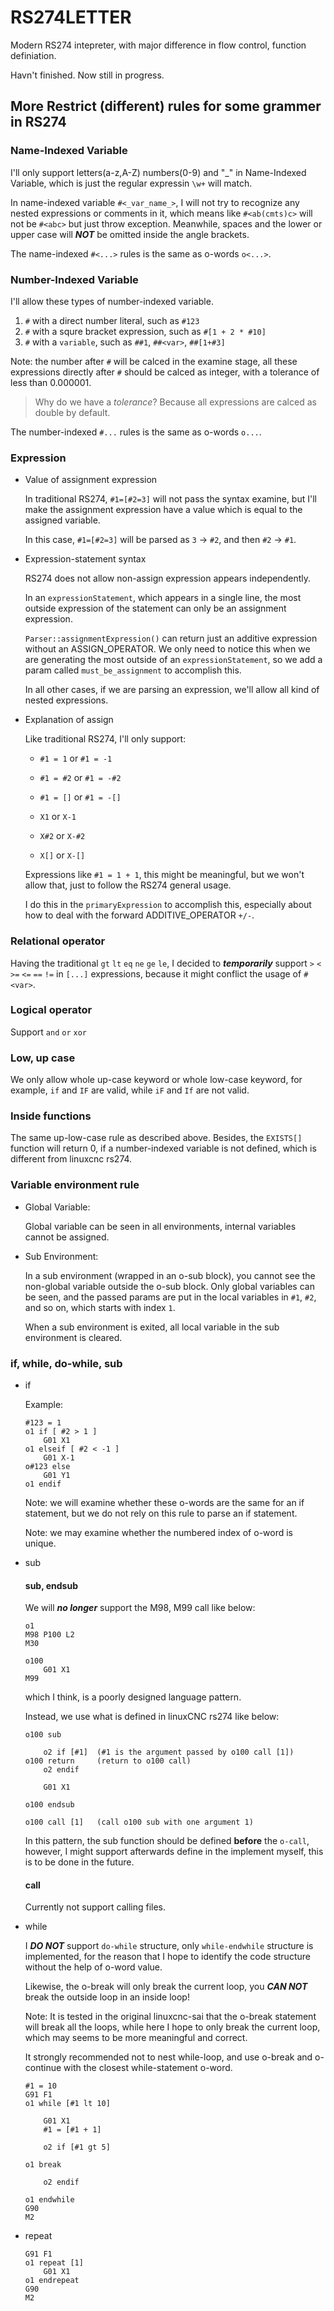 # RS274LETTER

Modern RS274 intepreter, with major difference in flow control, function definiation.

Havn't finished.
Now still in progress.

## More Restrict (different) rules for some grammer in RS274

### Name-Indexed Variable

I'll only support letters(a-z,A-Z) numbers(0-9) and "_" in Name-Indexed Variable,
which is just the regular expressin `\w+` will match.

In name-indexed variable `#<_var_name_>`, I will not try to recognize any nested 
expressions or comments in it, which means like `#<ab(cmts)c>` will not be `#<abc>` 
but just throw exception. Meanwhile, spaces and the lower or upper case will
***NOT*** be omitted inside the angle brackets.

The name-indexed `#<...>` rules is the same as o-words `o<...>`.

### Number-Indexed Variable

I'll allow these types of number-indexed variable.

1. `#` with a direct number literal, such as `#123`
2. `#` with a squre bracket expression, such as `#[1 + 2 * #10]`
3. `#` with a `variable`, such as `##1`, `##<var>`, `##[1+#3]`

Note: the number after `#` will be calced in the examine stage, all these expressions 
directly after `#` should be calced as integer, with a tolerance of less than 0.000001.

> Why do we have a *tolerance*? Because all expressions are calced as double by default.

The number-indexed `#...` rules is the same as o-words `o...`.

### Expression

- Value of assignment expression
  
    In traditional RS274, `#1=[#2=3]` will not pass the syntax examine, but I'll make the
    assignment expression have a value which is equal to the assigned variable. 

    In this case, `#1=[#2=3]` will be parsed as `3` -> `#2`, and then `#2` -> `#1`.

- Expression-statement syntax
    
    RS274 does not allow non-assign expression appears independently.

    In an `expressionStatement`, which appears in a single line, the most outside expression
    of the statement can only be an assignment expression.

    `Parser::assignmentExpression()`  can return just an additive expression without an ASSIGN_OPERATOR. We only need to notice this when we are generating the most outside
    of an `expressionStatement`, so we add a param called `must_be_assignment` to 
    accomplish this. 

    In all other cases, if we are parsing an expression, we'll allow all kind of nested
    expressions.

- Explanation of assign
    
    Like traditional RS274, I'll only support:

    - `#1 = 1` or `#1 = -1`
    - `#1 = #2` or `#1 = -#2`
    - `#1 = []` or `#1 = -[]`

    - `X1` or `X-1`
    - `X#2` or `X-#2`
    - `X[]` or `X-[]`

    Expressions like `#1 = 1 + 1`, this might be meaningful, but we won't allow that,
    just to follow the RS274 general usage.

    I do this in the `primaryExpression` to accomplish this, especially about how to
    deal with the forward ADDITIVE_OPERATOR `+/-`.


### Relational operator

Having the traditional `gt` `lt` `eq` `ne` `ge` `le`,
I decided to ***temporarily*** support `>` `<` `>=` `<=` `==` `!=` in `[...]` expressions, because it might conflict the usage of `#<var>`.

### Logical operator

Support `and` `or` `xor`

### Low, up case

We only allow whole up-case keyword or whole low-case keyword, for example, `if` and `IF` are valid,
while `iF` and `If` are not valid.

### Inside functions

The same up-low-case rule as described above. Besides, the `EXISTS[]` function will return 0,
if a number-indexed variable is not defined, which is different from linuxcnc rs274.

### Variable environment rule

- Global Variable:
    
    Global variable can be seen in all environments, internal variables cannot be assigned.

- Sub Environment:

    In a sub environment (wrapped in an o-sub block), you cannot see the non-global variable
    outside the o-sub block. Only global variables can be seen, and the passed params are
    put in the local variables in `#1`, `#2`, and so on, which starts with index `1`.

    When a sub environment is exited, all local variable in the sub environment is cleared.

### if, while, do-while, sub

- if

    Example:

    ```
    #123 = 1
    o1 if [ #2 > 1 ] 
        G01 X1
    o1 elseif [ #2 < -1 ]
        G01 X-1
    o#123 else
        G01 Y1
    o1 endif
    ```

    Note: we will examine whether these o-words are the same for an if statement,
    but we do not rely on this rule to parse an if statement.

    Note: we may examine whether the numbered index of o-word is unique.

- sub

    #### sub, endsub

    We will ***no longer*** support the M98, M99 call like below:

    ```
    o1
    M98 P100 L2
    M30

    o100
        G01 X1
    M99
    ```

    which I think, is a poorly designed language pattern.

    Instead, we use what is defined in linuxCNC rs274 like below:

    ```
    o100 sub

        o2 if [#1]  (#1 is the argument passed by o100 call [1])
    o100 return     (return to o100 call)
        o2 endif

        G01 X1

    o100 endsub

    o100 call [1]   (call o100 sub with one argument 1)

    ```

    In this pattern, the sub function should be defined **before** the `o-call`,
    however, I might support afterwards define in the implement myself, this 
    is to be done in the future.

    #### call

    Currently not support calling files.

- while

    I ***DO NOT*** support `do-while` structure, only `while-endwhile` structure
    is implemented, for the reason that I hope to identify the code structure without
    the help of o-word value.

    Likewise, the o-break will only break the current loop, you ***CAN NOT*** break the
    outside loop in an inside loop!

    Note: It is tested in the original linuxcnc-sai that the o-break statement will break
    all the loops, while here I hope to only break the current loop, which may seems to be
    more meaningful and correct.

    It strongly recommended not to nest while-loop, and use o-break and o-continue with the 
    closest while-statement o-word.

    ```
    #1 = 10
    G91 F1
    o1 while [#1 lt 10]
    
        G01 X1
        #1 = [#1 + 1]
        
        o2 if [#1 gt 5]

    o1 break

        o2 endif
    
    o1 endwhile
    G90
    M2
    ```

- repeat

    ```
    G91 F1
    o1 repeat [1]
        G01 X1
    o1 endrepeat
    G90
    M2
    ```